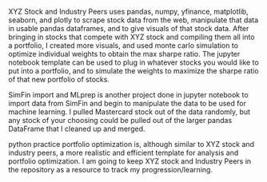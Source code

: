 XYZ Stock and Industry Peers uses pandas, numpy, yfinance, matplotlib, seaborn, and plotly to scrape stock data from the web, manipulate that data in usable pandas
dataframes, and to give visuals of that stock data. After bringing in stocks that compete with XYZ stock and compiling them all into a portfolio, I created more visuals,
and used monte carlo simulation to optimize individual weights to obtain the max sharpe ratio. The jupyter notebook template can be used to plug in whatever stocks you
would like to put into a portfolio, and to simulate the weights to maximize the sharpe ratio of that new portfolio of stocks.


SimFin import and MLprep is another project done in jupyter notebook to import data from SimFin and begin to manipulate the data to be used for machine learning.
I pulled Mastercard stock out of the data randomly, but any stock of your choosing could be pulled out of the larger pandas DataFrame that I cleaned up and merged.


python practice portfolio optimization is, although similar to XYZ stock and industry peers, a more realistic and efficient template for analysis and portfolio optimization. I am going to keep XYZ stock and Industry Peers in the repository as a resource to track my progression/learning.
